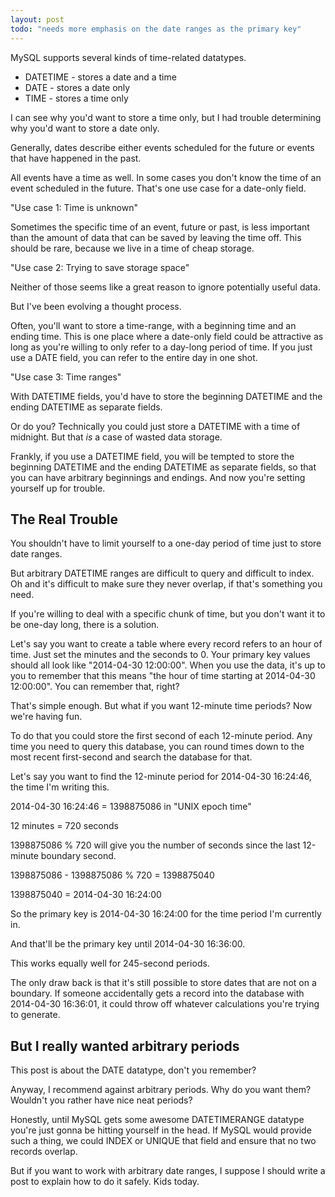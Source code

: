 ```yaml
---
layout: post
todo: "needs more emphasis on the date ranges as the primary key"
---
```


MySQL supports several kinds of time-related datatypes.

* DATETIME - stores a date and a time
* DATE - stores a date only
* TIME - stores a time only

I can see why you'd want to store a time only, but I had trouble determining why you'd want to store a date only.

Generally, dates describe either events scheduled for the future or events that have happened in the past.

All events have a time as well. In some cases you don't know the time of an event scheduled in the future. That's one use case for a date-only field.

"Use case 1: Time is unknown"

Sometimes the specific time of an event, future or past, is less important than the amount of data that can be saved by leaving the time off. This should be rare, because we live in a time of cheap storage.

"Use case 2: Trying to save storage space"

Neither of those seems like a great reason to ignore potentially useful data.

But I've been evolving a thought process.

Often, you'll want to store a time-range, with a beginning time and an ending time. This is one place where a date-only field could be attractive as long as you're willing to only refer to a day-long period of time. If you just use a DATE field, you can refer to the entire day in one shot.

"Use case 3: Time ranges"

With DATETIME fields, you'd have to store the beginning DATETIME and the ending DATETIME as separate fields.

Or do you? Technically you could just store a DATETIME with a time of midnight. But that *is* a case of wasted data storage.

Frankly, if you use a DATETIME field, you will be tempted to store the beginning DATETIME and the ending DATETIME as separate fields, so that you can have arbitrary beginnings and endings. And now you're setting yourself up for trouble.

## The Real Trouble

You shouldn't have to limit yourself to a one-day period of time just to store date ranges.

But arbitrary DATETIME ranges are difficult to query and difficult to index. Oh and it's difficult to make sure they never overlap, if that's something you need. 

If you're willing to deal with a specific chunk of time, but you don't want it to be one-day long, there is a solution.

Let's say you want to create a table where every record refers to an hour of time. Just set the minutes and the seconds to 0. Your primary key values should all look like "2014-04-30 12:00:00". When you use the data, it's up to you to remember that this means "the hour of time starting at 2014-04-30 12:00:00". You can remember that, right?

That's simple enough. But what if you want 12-minute time periods? Now we're having fun.

To do that you could store the first second of each 12-minute period. Any time you need to query this database, you can round times down to the most recent first-second and search the database for that.

Let's say you want to find the 12-minute period for 2014-04-30 16:24:46, the time I'm writing this.

2014-04-30 16:24:46 = 1398875086 in "UNIX epoch time"

12 minutes = 720 seconds

1398875086 % 720 will give you the number of seconds since the last 12-minute boundary second.

1398875086 - 1398875086 % 720 = 1398875040

1398875040 = 2014-04-30 16:24:00

So the primary key is 2014-04-30 16:24:00 for the time period I'm currently in.

And that'll be the primary key until 2014-04-30 16:36:00.

This works equally well for 245-second periods.

The only draw back is that it's still possible to store dates that are not on a boundary. If someone accidentally gets a record into the database with 2014-04-30 16:36:01, it could throw off whatever calculations you're trying to generate.

## But I really wanted arbitrary periods

This post is about the DATE datatype, don't you remember?

Anyway, I recommend against arbitrary periods. Why do you want them? Wouldn't you rather have nice neat periods?

Honestly, until MySQL gets some awesome DATETIMERANGE datatype you're just gonna be hitting yourself in the head. If MySQL would provide such a thing, we could INDEX or UNIQUE that field and ensure that no two records overlap.

But if you want to work with arbitrary date ranges, I suppose I should write a post to explain how to do it safely. Kids today.
